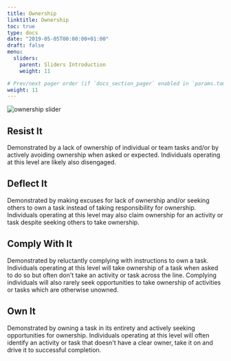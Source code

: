 ```yaml
---
title: Ownership
linktitle: Ownership
toc: true
type: docs
date: "2019-05-05T00:00:00+01:00"
draft: false
menu:
  sliders:
    parent: Sliders Introduction
    weight: 11

# Prev/next pager order (if `docs_section_pager` enabled in `params.toml`)
weight: 11
---
```


![ownership slider](../ownership-slider.svg)

## Resist It

Demonstrated by a lack of ownership of individual or team tasks and/or by actively avoiding ownership when asked or expected. Individuals operating at this level are likely also disengaged.

## Deflect It

Demonstrated by making excuses for lack of ownership and/or seeking others to own a task instead of taking responsibility for ownership. Individuals operating at this level may also claim ownership for an activity or task despite seeking others to take ownership.

## Comply With It

Demonstrated by reluctantly complying with instructions to own a task. Individuals operating at this level will take ownership of a task when asked to do so but often don't take an activity or task across the line. Complying individuals will also rarely seek opportunities to take ownership of activities or tasks which are otherwise unowned.

## Own It

Demonstrated by owning a task in its entirety and actively seeking opportunities for ownership. Individuals operating at this level will often identify an activity or task that doesn't have a clear owner, take it on and drive it to successful completion.
